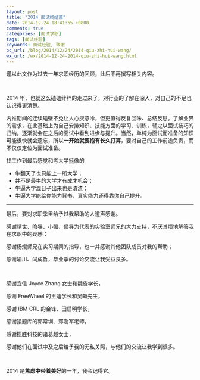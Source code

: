 ```yaml
---
layout: post
title: "2014 面试终结篇"
date: 2014-12-24 18:41:55 +0800
comments: true
categories: [面试求职]
tags: [面试经验]
keywords: 面试经验, 致谢
pc_url: /blog/2014/12/24/2014-qiu-zhi-hui-wang/
wx_url: /wx/2014-12-24-2014-qiu-zhi-hui-wang.html
---
```


谨以此文作为过去一年求职经历的回顾，此后不再撰写相关内容。

<script type="text/javascript" src="/javascripts/timeline/js/storyjs-embed.js"></script>

<script>
	$(document).ready(function() {
		createStoryJS({
		type:		'timeline',
		width:		'100%',
		height:		'700',
		source:		'/json/qiuzhi2014.json',
		embed_id:	'my-timeline'
		});
	});
</script>

<div id="my-timeline" style="opacity: 0.7;"></div>

<br>

<!-- excerpt start -->

2014 年，也就这么磕磕绊绊的走过来了，对行业的了解在深入，对自己的不足也认识得更清楚。

内推期间的连续碰壁不免让人心灰意冷，但更值得反复回味、总结反思。了解业界的需求，在此基础上为自己安排知识、技能方面的学习、训练，辅之以面试技巧的归纳，逐渐就会在之后的面试中看到进步与提升。当然，单纯为面试而准备的知识可能很快就会遗忘，所以**一开始就要抱有长久打算**，要对自己的工作前途负责，而不仅仅定位为面试准备。

找工作到最后感觉和考大学挺像的

- 牛翻天了也只能上一所大学；
- 并不是最牛的大学才有成才机会；
- 牛逼大学混日子出来也是渣渣；
- 牛逼大学能给你能力背书，真实能力还得靠你自己提升。

<hr>

最后，要对求职季里给予过我帮助的人道声感谢。

感谢靖世、晗导、小强、侯导为代表的实验室师兄的大力支持，不厌其烦地解答我在求职中的疑惑；

感谢杨焜师兄在实习期间的指导，也一并感谢其他团队成员对我的帮助；

感谢喻川、闫成哲，毕业季的讨论交流让我受益良多。

<br>

感谢宜信 Joyce Zhang 女士和魏旋学长，

感谢 FreeWheel 的王迪学长和吴頔先生，

感谢 IBM CRL 的金锋、田启明学长，

感谢猿题库的郭常圳、邓澍军老师，

感谢揽胜科技的诸葛越女士，

感谢他们在面试中及之后给予我的无私关照，与他们的交流让我学到很多。

<br>

2014 是**焦虑中带着美好**的一年，我会记得它。

<br>

<!-- excerpt end -->